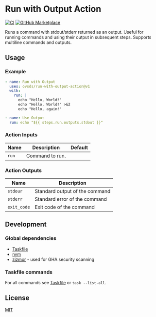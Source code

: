 # Run with Output Action

[![CI](https://github.com/ovsds/run-with-output-action/workflows/Check%20PR/badge.svg)](https://github.com/ovsds/run-with-output-action/actions?query=workflow%3A%22%22Check+PR%22%22)
[![GitHub Marketplace](https://img.shields.io/badge/Marketplace-Run%20with%20Output-blue.svg)](https://github.com/marketplace/actions/run-with-output)

Runs a command with stdout/stderr returned as an output.
Useful for running commands and using their output in subsequent steps.
Supports multiline commands and outputs.

## Usage

### Example

```yaml
- name: Run with Output
  uses: ovsds/run-with-output-action@v1
  with:
    run: |
      echo "Hello, World!"
      echo "Hello, World!" >&2
      echo "Hello, again!"

- name: Use Output
  run: echo "${{ steps.run.outputs.stdout }}"
```

### Action Inputs

| Name  | Description     | Default |
| ----- | --------------- | ------- |
| `run` | Command to run. |         |

### Action Outputs

| Name        | Description                    |
| ----------- | ------------------------------ |
| `stdour`    | Standard output of the command |
| `stderr`    | Standard error of the command  |
| `exit_code` | Exit code of the command       |

## Development

### Global dependencies

- [Taskfile](https://taskfile.dev/installation/)
- [nvm](https://github.com/nvm-sh/nvm?tab=readme-ov-file#install--update-script)
- [zizmor](https://woodruffw.github.io/zizmor/installation/) - used for GHA security scanning

### Taskfile commands

For all commands see [Taskfile](Taskfile.yaml) or `task --list-all`.

## License

[MIT](LICENSE)
